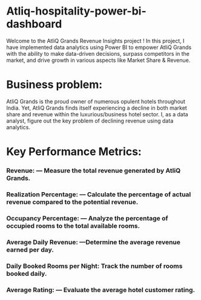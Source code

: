 # Atliq-hospitality-power-bi-dashboard

Welcome to the AtliQ Grands Revenue Insights project ! In this project, I have implemented data analytics using Power BI to empower AtliQ Grands with the ability to make data-driven decisions, surpass competitors in the market, and drive growth in various aspects like Market Share & Revenue.

# Business problem:
AtliQ Grands is the proud owner of numerous opulent hotels throughout India. Yet, AtliQ Grands finds itself experiencing a decline in both market share and revenue within the luxurious/business hotel sector. 
I, as a data analyst, figure out the key problem of declining revenue using data analytics.

# Key Performance Metrics:
### Revenue: — Measure the total revenue generated by AtliQ Grands.

### Realization Percentage: — Calculate the percentage of actual revenue compared to the potential revenue.

### Occupancy Percentage: — Analyze the percentage of occupied rooms to the total available rooms.

### Average Daily Revenue: —Determine the average revenue earned per day.

### Daily Booked Rooms per Night: Track the number of rooms booked daily.

### Average Rating: — Evaluate the average hotel customer rating.








